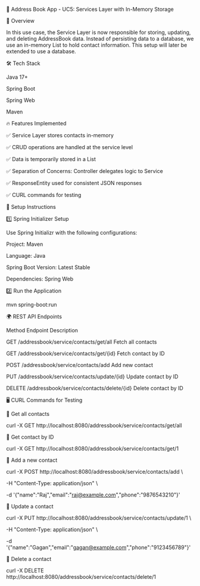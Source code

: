 📖 Address Book App - UC5: Services Layer with In-Memory Storage

📝 Overview

In this use case, the Service Layer is now responsible for storing, updating, and deleting AddressBook data. Instead of persisting data to a database, we use an in-memory List to hold contact information. This setup will later be extended to use a database.

🛠️ Tech Stack

Java 17+

Spring Boot

Spring Web

Maven

🔥 Features Implemented

✅ Service Layer stores contacts in-memory

✅ CRUD operations are handled at the service level

✅ Data is temporarily stored in a List

✅ Separation of Concerns: Controller delegates logic to Service

✅ ResponseEntity used for consistent JSON responses

✅ CURL commands for testing

🚀 Setup Instructions

1️⃣ Spring Initializer Setup

Use Spring Initializr with the following configurations:

Project: Maven

Language: Java

Spring Boot Version: Latest Stable

Dependencies: Spring Web

2️⃣ Run the Application

mvn spring-boot:run  

🌍 REST API Endpoints

Method	Endpoint	Description

GET	/addressbook/service/contacts/get/all	Fetch all contacts

GET	/addressbook/service/contacts/get/{id}	Fetch contact by ID

POST	/addressbook/service/contacts/add	Add new contact

PUT	/addressbook/service/contacts/update/{id}	Update contact by ID

DELETE	/addressbook/service/contacts/delete/{id}	Delete contact by ID

🖥️ CURL Commands for Testing

📌 Get all contacts


curl -X GET http://localhost:8080/addressbook/service/contacts/get/all  

📌 Get contact by ID

curl -X GET http://localhost:8080/addressbook/service/contacts/get/1  

📌 Add a new contact

curl -X POST http://localhost:8080/addressbook/service/contacts/add \

-H "Content-Type: application/json" \

-d '{"name":"Raj","email":"raj@example.com","phone":"9876543210"}'  

📌 Update a contact

curl -X PUT http://localhost:8080/addressbook/service/contacts/update/1 \

-H "Content-Type: application/json" \

-d '{"name":"Gagan","email":"gagan@example.com","phone":"9123456789"}'  

📌 Delete a contact

curl -X DELETE http://localhost:8080/addressbook/service/contacts/delete/1  